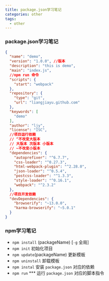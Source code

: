 ```yaml
---
title: package.json学习笔记
categories: other
tags:
  - other
---
```




### package.json学习笔记

```json
{
  "name": "demo",
  "version": "1.0.0", //版本
  "description": "this is demo",
  "main": "index.js",
  //npm run 命令
  "scripts": {
    "start": "webpack"
  },
  "repository": {
    "type": "git",
    "url": "liangjiayu.github.com"
  },
  "keywords": [
    "demo"
  ],
  "author": "ljy",
  "license": "ISC",
  //项目运行依赖
  // ^不改变大版本
  // 大版本 次版本 小版本
  // ~不改变小版本
  "dependencies": {
    "autoprefixer": "^6.7.7",
    "css-loader": "^0.27.3",
    "html-webpack-plugin": "^2.28.0",
    "json-loader": "^0.5.4",
    "postcss-loader": "^1.3.3",
    "style-loader": "^0.16.1",
    "webpack": "^2.3.2"
  },
  //项目开发依赖
  "devDependencies": {
    "browserify": "~13.0.0",
    "karma-browserify": "~5.0.1"
  }
}
```

### npm学习笔记

- `npm install` (packageName) [`-g` 全局]
- `npm init` 初始化项目
- `npm update`(packageName) 更新模板
- `npm uninstall` 卸载模板
- `npm instal` 安装 `package.json` 对应的依赖
- `npm run` *** 运行 `package.json` 对应的脚本指令

